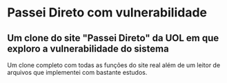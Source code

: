# Passei Direto com vulnerabilidade

## Um clone do site "Passei Direto" da UOL em que exploro a vulnerabilidade do sistema

Um clone completo com todas as funções do site real além de um leitor de arquivos que implementei com bastante estudos.
